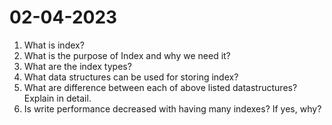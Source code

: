 # 02-04-2023

1. What is index?
2. What is the purpose of Index and why we need it?
2. What are the index types?
3. What data structures can be used for storing index?
4. What are difference between each of above listed datastructures?
Explain in detail.
5. Is write performance decreased with having many indexes? 
If yes, why?
